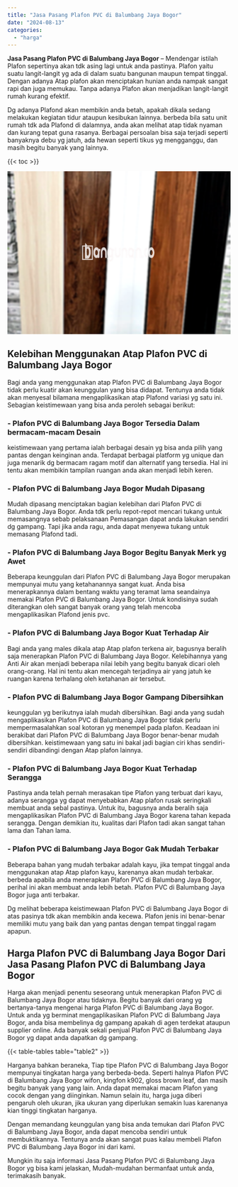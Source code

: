 ```yaml
---
title: "Jasa Pasang Plafon PVC di Balumbang Jaya Bogor"
date: "2024-08-13"
categories: 
  - "harga"
---
```


**Jasa Pasang Plafon PVC di Balumbang Jaya Bogor** – Mendengar istilah Plafon sepertinya akan tdk asing lagi untuk anda pastinya. Plafon yaitu suatu langit-langit yg ada di dalam suatu bangunan maupun tempat tinggal. Dengan adanya Atap plafon akan menciptakan hunian anda nampak sangat rapi dan juga memukau. Tanpa adanya Plafon akan menjadikan langit-langit rumah kurang efektif.

Dg adanya Plafond akan membikin anda betah, apakah dikala sedang melakukan kegiatan tidur ataupun kesibukan lainnya. berbeda bila satu unit rumah tdk ada Plafond di dalamnya, anda akan melihat atap tidak nyaman dan kurang tepat guna rasanya. Berbagai persoalan bisa saja terjadi seperti banyaknya debu yg jatuh, ada hewan seperti tikus yg mengganggu, dan masih begitu banyak yang lainnya.

{{< toc >}}

![Jasa Pasang Plafon PVC di Balumbang Jaya Bogor](/images/flafond-pvc-murah19.png)

## Kelebihan Menggunakan Atap Plafon PVC di Balumbang Jaya Bogor

Bagi anda yang menggunakan atap Plafon PVC di Balumbang Jaya Bogor tidak perlu kuatir akan keunggulan yang bisa didapat. Tentunya anda tidak akan menyesal bilamana mengaplikasikan atap Plafond variasi yg satu ini. Sebagian keistimewaan yang bisa anda peroleh sebagai berikut:

### \- Plafon PVC di Balumbang Jaya Bogor Tersedia Dalam bermacam-macam Desain

keistimewaan yang pertama ialah berbagai desain yg bisa anda pilih yang pantas dengan keinginan anda. Terdapat berbagai platform yg unique dan juga menarik dg bermacam ragam motif dan alternatif yang tersedia. Hal ini tentu akan membikin tampilan ruangan anda akan menjadi lebih keren.

### \- Plafon PVC di Balumbang Jaya Bogor Mudah Dipasang

Mudah dipasang menciptakan bagian kelebihan dari Plafon PVC di Balumbang Jaya Bogor. Anda tdk perlu repot-repot mencari tukang untuk memasangnya sebab pelaksanaan Pemasangan dapat anda lakukan sendiri dg gampang. Tapi jika anda ragu, anda dapat menyewa tukang untuk memasang Plafond tadi.

### \- Plafon PVC di Balumbang Jaya Bogor Begitu Banyak Merk yg Awet

Beberapa keunggulan dari Plafon PVC di Balumbang Jaya Bogor merupakan mempunyai mutu yang ketahanannya sangat kuat. Anda bisa menerapkannya dalam bentang waktu yang teramat lama seandainya memakai Plafon PVC di Balumbang Jaya Bogor. Untuk kondisinya sudah diterangkan oleh sangat banyak orang yang telah mencoba mengaplikasikan Plafond jenis pvc.

### \- Plafon PVC di Balumbang Jaya Bogor Kuat Terhadap Air

Bagi anda yang males dikala atap Atap plafon terkena air, bagusnya beralih saja menerapkan Plafon PVC di Balumbang Jaya Bogor. Kelebihannya yang Anti Air akan menjadi beberapa nilai lebih yang begitu banyak dicari oleh orang-orang. Hal ini tentu akan mencegah terjadinya air yang jatuh ke ruangan karena terhalang oleh ketahanan air tersebut.

### \- Plafon PVC di Balumbang Jaya Bogor Gampang Dibersihkan

keunggulan yg berikutnya ialah mudah dibersihkan. Bagi anda yang sudah mengaplikasikan Plafon PVC di Balumbang Jaya Bogor tidak perlu mempermasalahkan soal kotoran yg menempel pada plafon. Keadaan ini berakibat dari Plafon PVC di Balumbang Jaya Bogor benar-benar mudah dibersihkan. keistimewaan yang satu ini bakal jadi bagian ciri khas sendiri-sendiri dibandingi dengan Atap plafon lainnya.

### \- Plafon PVC di Balumbang Jaya Bogor Kuat Terhadap Serangga

Pastinya anda telah pernah merasakan tipe Plafon yang terbuat dari kayu, adanya serangga yg dapat menyebabkan Atap plafon rusak seringkali membuat anda sebal pastinya. Untuk itu, bagusnya anda beralih saja mengaplikasikan Plafon PVC di Balumbang Jaya Bogor karena tahan kepada serangga. Dengan demikian itu, kualitas dari Plafon tadi akan sangat tahan lama dan Tahan lama.

### \- Plafon PVC di Balumbang Jaya Bogor Gak Mudah Terbakar

Beberapa bahan yang mudah terbakar adalah kayu, jika tempat tinggal anda menggunakan atap Atap plafon kayu, karenanya akan mudah terbakar. berbeda apabila anda menerapkan Plafon PVC di Balumbang Jaya Bogor, perihal ini akan membuat anda lebih betah. Plafon PVC di Balumbang Jaya Bogor juga anti terbakar.

Dg melihat beberapa keistimewaan Plafon PVC di Balumbang Jaya Bogor di atas pasinya tdk akan membikin anda kecewa. Plafon jenis ini benar-benar memiliki mutu yang baik dan yang pantas dengan tempat tinggal ragam apapun.

## Harga Plafon PVC di Balumbang Jaya Bogor Dari Jasa Pasang Plafon PVC di Balumbang Jaya Bogor

Harga akan menjadi penentu seseorang untuk menerapkan Plafon PVC di Balumbang Jaya Bogor atau tidaknya. Begitu banyak dari orang yg bertanya-tanya mengenai harga Plafon PVC di Balumbang Jaya Bogor. Untuk anda yg berminat mengaplikasikan Plafon PVC di Balumbang Jaya Bogor, anda bisa membelinya dg gampang apakah di agen terdekat ataupun supplier online. Ada banyak sekali penjual Plafon PVC di Balumbang Jaya Bogor yg dapat anda dapatkan dg gampang.

{{< table-tables table="table2" >}}

Harganya bahkan beraneka, Tiap tipe Plafon PVC di Balumbang Jaya Bogor mempunyai tingkatan harga yang berbeda-beda. Seperti halnya Plafon PVC di Balumbang Jaya Bogor wifon, kingfon k902, gloss brown leaf, dan masih begitu banyak yang yang lain. Anda dapat memakai macam Plafon yang cocok dengan yang diinginkan. Namun selain itu, harga juga diberi pengaruh oleh ukuran, jika ukuran yang diperlukan semakin luas karenanya kian tinggi tingkatan harganya.

Dengan memandang keunggulan yang bisa anda temukan dari Plafon PVC di Balumbang Jaya Bogor, anda dapat mencoba sendiri untuk membuktikannya. Tentunya anda akan sangat puas kalau membeli Plafon PVC di Balumbang Jaya Bogor ini dari kami.

Mungkin itu saja informasi Jasa Pasang Plafon PVC di Balumbang Jaya Bogor yg bisa kami jelaskan, Mudah-mudahan bermanfaat untuk anda, terimakasih banyak.
